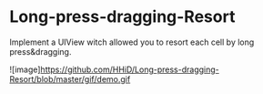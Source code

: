 # Long-press-dragging-Resort
Implement a UIView witch allowed you to resort each cell by long press&amp;dragging.

![image]https://github.com/HHiD/Long-press-dragging-Resort/blob/master/gif/demo.gif
